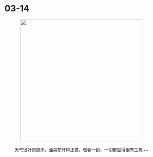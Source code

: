 # 03-14

<div align=center><img width=400 height=400 src="https://jiangbao-1258001083.cos.ap-shanghai.myqcloud.com/IMG_20200314_095957_014.jpg" /></div>
<br />
<div align=center>天气很好的周末，油菜花开得正盛，暖春一到，一切都显得很有生机~~</div>

